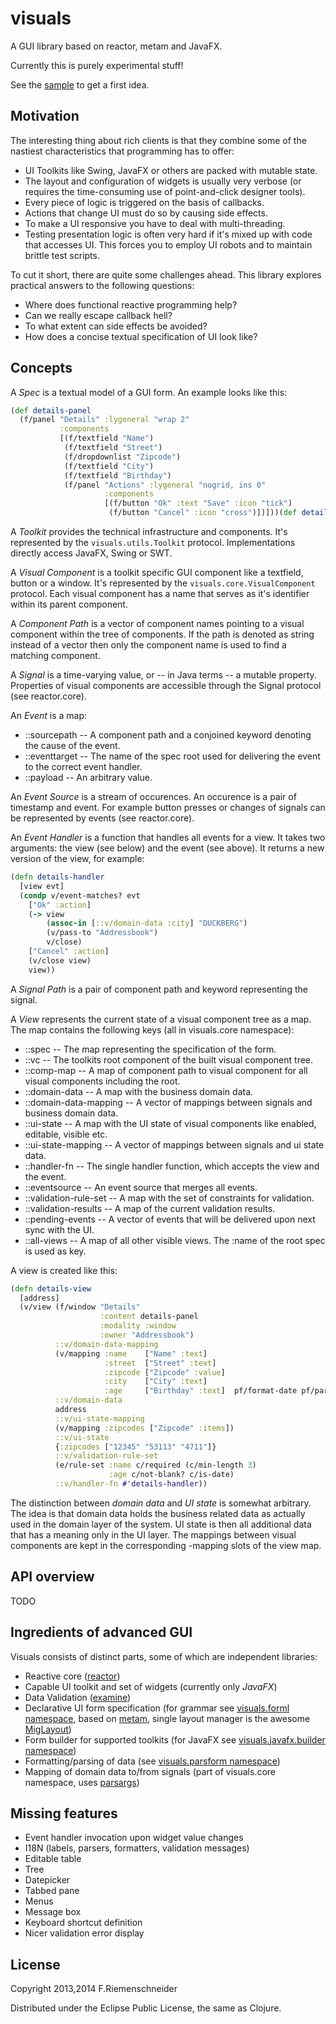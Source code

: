 # visuals

A GUI library based on reactor, metam and JavaFX.

Currently this is purely experimental stuff!

See the [sample](javafx/src/visuals/javafx/sample.clj) to get a first idea.


## Motivation

The interesting thing about rich clients is that they combine some of the nastiest
characteristics that programming has to offer:

 - UI Toolkits like Swing, JavaFX or others are packed with mutable state. 
 - The layout and configuration of widgets is usually very verbose (or requires
   the time-consuming use of point-and-click designer tools).
 - Every piece of logic is triggered on the basis of callbacks.
 - Actions that change UI must do so by causing side effects. 
 - To make a UI responsive you have to deal with multi-threading.
 - Testing presentation logic is often very hard if it's mixed up
   with code that accesses UI. This forces you to employ UI robots and to maintain 
   brittle test scripts.

To cut it short, there are quite some challenges ahead. This library explores practical
answers to the following questions:

 - Where does functional reactive programming help?
 - Can we really escape callback hell?
 - To what extent can side effects be avoided?
 - How does a concise textual specification of UI look like?
 

## Concepts

A *Spec* is a textual model of a GUI form. An example looks like this:

```clojure
(def details-panel
  (f/panel "Details" :lygeneral "wrap 2"
           :components
           [(f/textfield "Name")
            (f/textfield "Street")
            (f/dropdownlist "Zipcode")
            (f/textfield "City")
            (f/textfield "Birthday")
            (f/panel "Actions" :lygeneral "nogrid, ins 0"
                     :components
                     [(f/button "Ok" :text "Save" :icon "tick")
                      (f/button "Cancel" :icon "cross")])]))(def details-panel
```

A *Toolkit* provides the technical infrastructure and components.
It's represented by the `visuals.utils.Toolkit` protocol. 
Implementations directly access JavaFX, Swing or SWT.

A *Visual Component* is a toolkit specific GUI component like a textfield, button or a window.
It's represented by the `visuals.core.VisualComponent` protocol. Each visual component has a name
that serves as it's identifier within its parent component.

A *Component Path* is a vector of component names pointing to a visual component within the tree of components. 
If the path is denoted as string instead of a vector then only the component name is used to find
a matching component.

A *Signal* is a time-varying value, or -- in Java terms -- a mutable property. Properties of
visual components are accessible through the Signal protocol (see reactor.core).

An *Event* is a map:
 - ::sourcepath -- A component path and a conjoined keyword denoting the cause of the event.
 - ::eventtarget -- The name of the spec root used for delivering the event to the correct event handler.
 - ::payload -- An arbitrary value.

An *Event Source* is a stream of occurences. An occurence is a pair of timestamp and event.
For example button presses or changes of signals can be represented by events (see reactor.core).

An *Event Handler* is a function that handles all events for a view. It takes two
arguments: the view (see below) and the event (see above). It returns a new version of the
view, for example:

```clojure
(defn details-handler
  [view evt]
  (condp v/event-matches? evt
    ["Ok" :action]
    (-> view
        (assoc-in [::v/domain-data :city] "DUCKBERG")
        (v/pass-to "Addressbook")
        v/close)
    ["Cancel" :action]
    (v/close view)
    view))
```

A *Signal Path* is a pair of component path and keyword representing the signal.

A *View* represents the current state of a visual component tree as a map.
The map contains the following keys (all in visuals.core namespace):

 - ::spec -- The map representing the specification of the form.
 - ::vc -- The toolkits root component of the built visual component tree.
 - ::comp-map -- A map of component path to visual component for all visual components including the root.
 - ::domain-data -- A map with the business domain data.
 - ::domain-data-mapping -- A vector of mappings between signals and business domain data.
 - ::ui-state -- A map with the UI state of visual components like enabled, editable, visible etc.
 - ::ui-state-mapping -- A vector of mappings between signals and ui state data.
 - ::handler-fn -- The single handler function, which accepts the view and the event.
 - ::eventsource -- An event source that merges all events.
 - ::validation-rule-set -- A map with the set of constraints for validation.
 - ::validation-results -- A map of the current validation results.
 - ::pending-events -- A vector of events that will be delivered upon next sync with the UI.
 - ::all-views -- A map of all other visible views. The :name of the root spec is used as key.

A view is created like this:
```clojure
(defn details-view
  [address]
  (v/view (f/window "Details"
                    :content details-panel
                    :modality :window
                    :owner "Addressbook")
          ::v/domain-data-mapping
          (v/mapping :name    ["Name" :text]
                     :street  ["Street" :text]
                     :zipcode ["Zipcode" :value]
                     :city    ["City" :text]
                     :age     ["Birthday" :text]  pf/format-date pf/parse-date)
          ::v/domain-data
          address
          ::v/ui-state-mapping
          (v/mapping :zipcodes ["Zipcode" :items])
          ::v/ui-state
          {:zipcodes ["12345" "53113" "4711"]}
          ::v/validation-rule-set
          (e/rule-set :name c/required (c/min-length 3)
                      :age c/not-blank? c/is-date)
          ::v/handler-fn #'details-handler))
```

The distinction between *domain data* and *UI state* is somewhat arbitrary. The idea is that domain data
holds the business related data as actually used in the domain layer of the system. UI state is then
all additional data that has a meaning only in the UI layer. The mappings between visual components
are kept in the corresponding -mapping slots of the view map.


## API overview

TODO


## Ingredients of advanced GUI
Visuals consists of distinct parts, some of which are independent libraries:

 - Reactive core ([reactor](https://github.com/friemen/reactor))
 - Capable UI toolkit and set of widgets (currently only *JavaFX*)
 - Data Validation ([examine](https://github.com/friemen/examine))
 - Declarative UI form specification
   (for grammar see [visuals.forml namespace](core/src/visuals/forml.clj), 
   based on [metam](https://github.com/friemen/metam),
   single layout manager is the awesome [MigLayout](http://www.miglayout.com/whitepaper.html))
 - Form builder for supported toolkits 
   (for JavaFX see [visuals.javafx.builder namespace](javafx/src/visuals/javafx/builder.clj))
 - Formatting/parsing of data (see [visuals.parsform namespace](core/src/visuals/parsform.clj))
 - Mapping of domain data to/from signals 
   (part of visuals.core namespace, uses [parsargs](https://github.com/friemen/parsargs))


## Missing features

 - Event handler invocation upon widget value changes
 - I18N (labels, parsers, formatters, validation messages)
 - Editable table
 - Tree
 - Datepicker
 - Tabbed pane
 - Menus
 - Message box
 - Keyboard shortcut definition
 - Nicer validation error display


## License

Copyright 2013,2014 F.Riemenschneider

Distributed under the Eclipse Public License, the same as Clojure.
